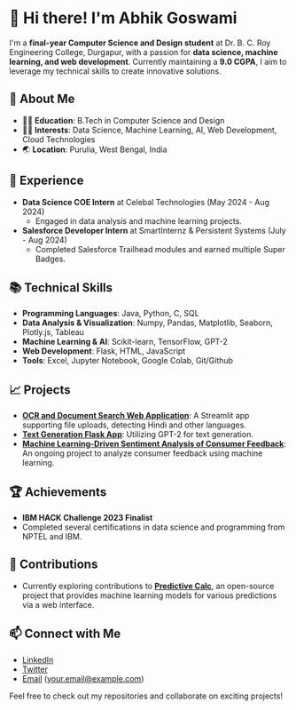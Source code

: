 # 👋 Hi there! I'm Abhik Goswami

I'm a **final-year Computer Science and Design student** at Dr. B. C. Roy Engineering College, Durgapur, with a passion for **data science, machine learning, and web development**. Currently maintaining a **9.0 CGPA**, I aim to leverage my technical skills to create innovative solutions.

## 🌱 About Me
- 👨‍🎓 **Education**: B.Tech in Computer Science and Design
- 🧑‍💻 **Interests**: Data Science, Machine Learning, AI, Web Development, Cloud Technologies
- 🌏 **Location**: Purulia, West Bengal, India

## 💼 Experience
- **Data Science COE Intern** at Celebal Technologies (May 2024 - Aug 2024)
  - Engaged in data analysis and machine learning projects.
- **Salesforce Developer Intern** at SmartInternz & Persistent Systems (July - Aug 2024)
  - Completed Salesforce Trailhead modules and earned multiple Super Badges.

## 📚 Technical Skills
- **Programming Languages**: Java, Python, C, SQL
- **Data Analysis & Visualization**: Numpy, Pandas, Matplotlib, Seaborn, Plotly.js, Tableau
- **Machine Learning & AI**: Scikit-learn, TensorFlow, GPT-2
- **Web Development**: Flask, HTML, JavaScript
- **Tools**: Excel, Jupyter Notebook, Google Colab, Git/Github

## 📈 Projects
- **[OCR and Document Search Web Application](#)**: A Streamlit app supporting file uploads, detecting Hindi and other languages.
- **[Text Generation Flask App](#)**: Utilizing GPT-2 for text generation.
- **[Machine Learning-Driven Sentiment Analysis of Consumer Feedback](#)**: An ongoing project to analyze consumer feedback using machine learning.

## 🏆 Achievements
- **IBM HACK Challenge 2023 Finalist**
- Completed several certifications in data science and programming from NPTEL and IBM.

## 🌟 Contributions
- Currently exploring contributions to **[Predictive Calc](#)**, an open-source project that provides machine learning models for various predictions via a web interface.

## 📫 Connect with Me
- [LinkedIn](#)
- [Twitter](#)
- [Email](#) (your.email@example.com)

Feel free to check out my repositories and collaborate on exciting projects!

